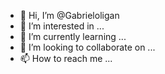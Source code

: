 - 👋 Hi, I’m @Gabrieloligan
- 👀 I’m interested in ...
- 🌱 I’m currently learning ...
- 💞️ I’m looking to collaborate on ...
- 📫 How to reach me ...

<!---
Gabrieloligan/Gabrieloligan is a ✨ special ✨ repository because its `README.md` (this file) appears on your GitHub profile.
You can click the Preview link to take a look at your changes.
--->
